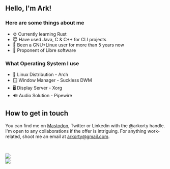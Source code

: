 ## Hello, I'm Ark!
### Here are some things about me
* ⚙ Currently learning Rust
* 😇 Have used Java, C & C++ for CLI projects
* 🐧 Been a GNU+Linux user for more than 5 years now
* 📀 Proponent of Libre software

### What Operating System I use
* 🐧 Linux Distribution - Arch
* 🪟 Window Manager - Suckless DWM
* 🖥️ Display Server - Xorg
* 🔊 Audio Solution - Pipewire

## How to get in touch
You can find me on [Mastodon](https://mastodon.social/@arkorty), Twitter or Linkedin with the @arkorty handle. I'm open to any collaborations if the offer is intriguing. For anything work-related, shoot me an email at arkorty@gmail.com.

<!-- DYNAMIC CARDS START HERE -->
</br>
<p align="left">
    <img src ="https://github-readme-stats.vercel.app/api?username=arkorty&custom_title=GitHub+Stats&show_icons=true&hide=contribs&theme=buefy&hide_border=true&bg_color=00000000">
    </br>
    <img src ="https://github-readme-stats.vercel.app/api/top-langs/?username=arkorty&langs_count=8&layout=compact&theme=buefy&hide_border=true&bg_color=00000000">
</p>
<!-- DYNAMIC CARDS END HERE -->
